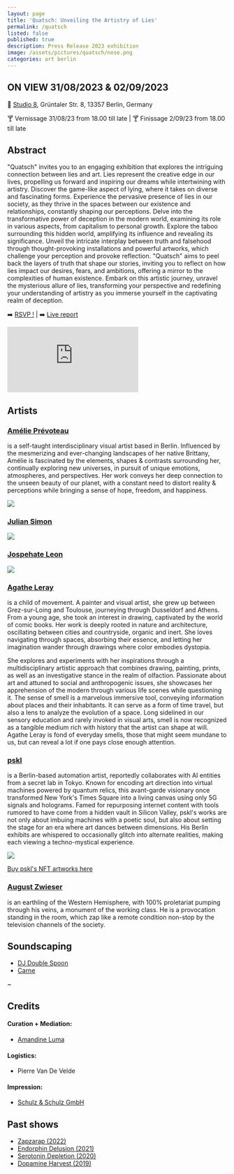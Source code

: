 ```yaml
---
layout: page
title: 'Quatsch: Unveiling the Artistry of Lies'
permalink: /quatsch
listed: false
published: true
description: Press Release 2023 exhibition
image: /assets/pictures/quatsch/nose.png
categories: art berlin
---
```


## ON VIEW 31/08/2023 & 02/09/2023

:round_pushpin: [Studio 8](https://www.facebook.com/studio8berlin/), Grüntaler Str. 8, 13357 Berlin, Germany

:cocktail: Vernissage 31/08/23 from 18.00 till late | :cocktail: Finissage 2/09/23 from 18.00 till late

## Abstract

"Quatsch" invites you to an engaging exhibition that explores the intriguing connection between lies and art. Lies represent the creative edge in our lives, propelling us forward and inspiring our dreams while intertwining with artistry. Discover the game-like aspect of lying, where it takes on diverse and fascinating forms. Experience the pervasive presence of lies in our society, as they thrive in the spaces between our existence and relationships, constantly shaping our perceptions. Delve into the transformative power of deception in the modern world, examining its role in various aspects, from capitalism to personal growth. Explore the taboo surrounding this hidden world, amplifying its influence and revealing its significance. Unveil the intricate interplay between truth and falsehood through thought-provoking installations and powerful artworks, which challenge your perception and provoke reflection. "Quatsch" aims to peel back the layers of truth that shape our stories, inviting you to reflect on how lies impact our desires, fears, and ambitions, offering a mirror to the complexities of human existence. Embark on this artistic journey, unravel the mysterious allure of lies, transforming your perspective and redefining your understanding of artistry as you immerse yourself in the captivating realm of deception.

:arrow_right: [RSVP !](https://www.facebook.com/events/1452240835600928)  |  :arrow_right: [Live report](https://www.instagram.com/stories/highlights/17990915378310322/)

<iframe class="post-video" src="https://www.youtube.com/embed/9OdkXEnGwcQ" frameborder="0" allowfullscreen></iframe>

## Artists

### [Amélie Prévoteau](https://www.instagram.com/a_pvt/)
is a self-taught interdisciplinary visual artist based in Berlin. Influenced by the mesmerizing and ever-changing landscapes of her native Brittany, Amélie is fascinated by the elements, shapes & contrasts surrounding her, continually exploring new universes, in pursuit of unique emotions, atmospheres, and perspectives. Her work conveys her deep connection to the unseen beauty of our planet, with a constant need to distort reality & perceptions while bringing a sense of hope, freedom, and happiness.

<img class='post-image' src="/assets/pictures/zapzarap/amelie.png">

### [Julian Simon](https://www.instagram.com/that_julian/)

<img class='post-image' src="/assets/pictures/quatsch/julian.png">

### [Jospehate Leon](https://www.instagram.com/josephateleon/)

<img class='post-image' src="/assets/pictures/quatsch/josephate.png">

### [Agathe Leray](https://www.instagram.com/agatheleray/)

is a child of movement. A painter and visual artist, she grew up between Grez-sur-Loing and Toulouse, journeying through Dusseldorf and Athens. From a young age, she took an interest in drawing, captivated by the world of comic books. Her work is deeply rooted in nature and architecture, oscillating between cities and countryside, organic and inert. She loves navigating through spaces, absorbing their essence, and letting her imagination wander through drawings where color embodies dystopia.

She explores and experiments with her inspirations through a multidisciplinary artistic approach that combines drawing, painting, prints, as well as an investigative stance in the realm of olfaction. Passionate about art and attuned to social and anthropogenic issues, she showcases her apprehension of the modern through various life scenes while questioning it. The sense of smell is a marvelous immersive tool, conveying information about places and their inhabitants. It can serve as a form of time travel, but also a lens to analyze the evolution of a space. Long sidelined in our sensory education and rarely invoked in visual arts, smell is now recognized as a tangible medium rich with history that the artist can shape at will. Agathe Leray is fond of everyday smells, those that might seem mundane to us, but can reveal a lot if one pays close enough attention.

### [pskl](https://foundation.app/pskl)

is a Berlin-based automation artist, reportedly collaborates with AI entities from a secret lab in Tokyo. Known for encoding art direction into virtual machines powered by quantum relics, this avant-garde visionary once transformed New York's Times Square into a living canvas using only 5G signals and holograms. Famed for repurposing internet content with tools rumored to have come from a hidden vault in Silicon Valley, pskl's works are not only about imbuing machines with a poetic soul, but also about setting the stage for an era where art dances between dimensions. His Berlin exhibits are whispered to occasionally glitch into alternate realities, making each viewing a techno-mystical experience.

<img class='post-image' src="/assets/pictures/quatsch/pskl.png">

[Buy pskl's NFT artworks here](http://nft.pascal.cc)

### [August Zwieser](https://www.instagram.com/august_zwieser/)

is an earthling of the Western Hemisphere, with 100% proletariat pumping through his veins, a monument of the working class. He is a provocation standing in the room, which zap like a remote condition non-stop by the television channels of the society.

## Soundscaping

- [DJ Double Spoon](https://soundcloud.com/bahayam)
- [Carne](https://www.instagram.com/carne_carne/)

~

## Credits

#### Curation + Mediation:
- [Amandine Luma](https://www.instagram.com/mandinevvp/)

#### Logistics:
- Pierre Van De Velde

#### Impression:
- [Schulz & Schulz GmbH](https://schulzundschulz.de/)

## Past shows

- [Zapzarap (2022)](/zapzarap)
- [Endorphin Delusion (2021)](/endorphin-delusion)
- [Serotonin Depletion (2020)](/serotonin-depletion)
- [Dopamine Harvest (2019)](/dopamine-harvest)
